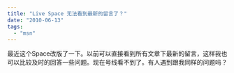 ```yaml
---
title: "Live Space 无法看到最新的留言了？"
date: "2010-06-13"
tags: 
  - "msn"
---
```


最近这个Space改版了一下。以前可以直接看到所有文章下最新的留言，这样我也可以比较及时的回答一些问题。现在号线看不到了。有人遇到跟我同样的问题吗？
